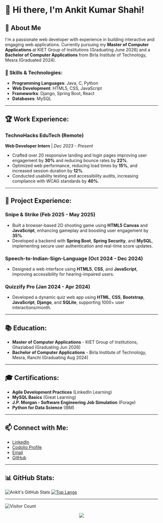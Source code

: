 # 👋 Hi there, I'm **Ankit Kumar Shahi**!

## 🚀 About Me

I'm a passionate web developer with experience in building interactive and engaging web applications. Currently pursuing my **Master of Computer Applications** at KIET Group of Institutions (Graduating June 2026) and a **Bachelor of Computer Applications** from Birla Institute of Technology, Mesra (Graduated 2024). 

### 🔧 Skills & Technologies:
- **Programming Languages**: Java, C, Python
- **Web Development**: HTML5, CSS, JavaScript
- **Frameworks**: Django, Spring Boot, React
- **Databases**: MySQL

---

## 🏆 Work Experience:

### **TechnoHacks EduTech (Remote)**
**Web Developer Intern** | _Dec 2023 - Present_
- Crafted over 20 responsive landing and login pages improving user engagement by **30%** and reducing bounce rates by **22%**.
- Optimized web performance, reducing load times by **15%**, and increased session duration by **12%**.
- Conducted usability testing and accessibility audits, increasing compliance with WCAG standards by **40%**.

---

## 💼 Project Experience:

### **Snipe & Strike** (Feb 2025 - May 2025)
- Built a browser-based 2D shooting game using **HTML5 Canvas** and **JavaScript**, enhancing gameplay and boosting user engagement by **35%**.
- Developed a backend with **Spring Boot**, **Spring Security**, and **MySQL**, implementing secure user authentication and real-time score updates.

### **Speech-to-Indian-Sign-Language** (Oct 2024 - Dec 2024)
- Designed a web interface using **HTML5**, **CSS**, and **JavaScript**, improving accessibility for hearing-impaired users.

### **Quizzify Pro** (Jan 2024 - Apr 2024)
- Developed a dynamic quiz web app using **HTML**, **CSS**, **Bootstrap**, **JavaScript**, **Django**, and **SQLite**, supporting 1000+ user interactions/month.

---

## 📚 Education:

- **Master of Computer Applications** - KIET Group of Institutions, Ghaziabad (Graduating Jun 2026)
- **Bachelor of Computer Applications** - Birla Institute of Technology, Mesra, Ranchi (Graduating Aug 2024)

---

## 🎓 Certifications:
- **Agile Development Practices** (LinkedIn Learning)
- **MySQL Basics** (Great Learning)
- **J.P. Morgan - Software Engineering Job Simulation** (Forage)
- **Python for Data Science** (IBM)

---

## 📫 Connect with Me:

- [LinkedIn](https://linkedin.com/ankit-shahi)
- [Codolio Profile](https://codolio.com/profile/ankit895)
- [Email](mailto:ankitshahi895@gmail.com)
- [GitHub](https://github.com/Ankitshahi895)

---

## 📊 GitHub Stats:

![Ankit's GitHub Stats](https://github-readme-stats.vercel.app/api?username=Ankitshahi895&show_icons=true&theme=radical)
[![Top Langs](https://github-readme-stats.vercel.app/api/top-langs/?username=Ankitshahi895&layout=compact&theme=radical)](https://github.com/anuraghazra/github-readme-stats)

---

![Visitor Count](https://komarev.com/ghpvc/?username=Ankitshahi895&color=blue)

<p align="center">
  <img src="https://github-readme-streak-stats.herokuapp.com/?user=Ankitshahi895&theme=radical&hide_border=true"/>
</p>
